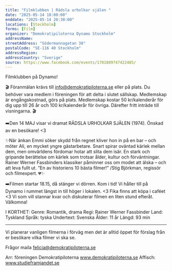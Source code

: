 ```yaml
---
title: "Filmklubben | Rädsla urholkar själen "
date: "2025-05-14 18:00:00"
enddate: "2025-05-14 20:30:00"
locations: [Stockholm]
forms: [Film]
organizer: "Demokratipiloterna Dynamo Stockholm"
addressName: 
streetAddress: "Södermannagatan 38"
postalCode: "SE-116 40 Stockholm"
addressRegion:
addressCountry: "Sverige"
source: https://www.facebook.com/events/1701889747422485/
---
```

Filmklubben på Dynamo!
 
🎬 Föranmälan krävs till info@demokratipiloterna.se eller på plats. Du behöver vara medlem i föreningen för att delta i slutet sällskap. Medlemskap är engångskostnad, görs på plats. Medlemskap kostar 50 kr/kalenderår för dig upp till 26 år och 100 kr/kalenderår för övriga.
Därefter fritt inträde till visningarna. 🎬

➡️Den 14 MAJ visar vi dramat RÄDSLA URHOLKAR SJÄLEN (1974). Önskad av en besökare! <3

✨När änkan Emmi söker skydd från regnet kliver hon in på en bar – och möter Ali, en mycket yngre gästarbetare. Snart spirar oväntad kärlek mellan dem, men omvärldens fördomar hotar att slita dem isär.
En stark och gripande berättelse om kärlek som trotsar ålder, kultur och förväntningar. Rainer Werner Fassbinders klassiker påminner oss om modet att älska – och att leva fullt ut. ”En av historiens 10 bästa filmer!” /Stig Björkman, regissör och filmexpert. 💔✨


➡️Filmen startar 18.15, då stänger vi dörren. Kom i tid! Vi håller till på Dynamo i rummet längst in till höger i lokalen. <3 Fika finns att köpa i caféet <3
Vi som vill stannar kvar och diskuterar filmen en liten stund efteråt.
Välkomna!

I KORTHET:
Genre: Romantik, drama
Regi: Rainer Werner Fassbinder
Land: Tyskland
Språk: tyska
Undertext: Svenska
Ålder: 11 år
Längd: 93 min

- - -
Vi planerar vanligen filmerna i förväg men det är alltid öppet för förslag från er besökare vilka filmer vi ska se.

Frågor maila felicia@demokratipiloterna.se

Arr: föreningen Demokratipiloterna
www.demokratipiloterna.se
Affisch: www.studieframjandet.se

